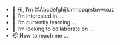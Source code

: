 - 👋 Hi, I’m @Abcdefghijklmnopqrstuvwxuz
- 👀 I’m interested in ...
- 🌱 I’m currently learning ...
- 💞️ I’m looking to collaborate on ...
- 📫 How to reach me ...

<!---
Abcdefghijklmnopqrstuvwxuz/Abcdefghijklmnopqrstuvwxuz is a ✨ special ✨ repository because its `README.md` (this file) appears on your GitHub profile.
You can click the Preview link to take a look at your changes.
--->
